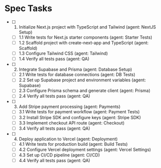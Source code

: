 <!-- tasks.md -->
<!-- List of spec tasks and assigned agents -->
<!-- Not for code or implementation details -->
# Spec Tasks

- [ ] 1. Initialize Next.js project with TypeScript and Tailwind (agent: NextJS Setup)
  - [ ] 1.1 Write tests for Next.js starter components (agent: Starter Tests)
  - [ ] 1.2 Scaffold project with create-next-app and TypeScript (agent: Scaffold)
  - [ ] 1.3 Configure Tailwind CSS (agent: Tailwind)
  - [ ] 1.4 Verify all tests pass (agent: QA)

- [ ] 2. Integrate Supabase and Prisma (agent: Database Setup)
  - [ ] 2.1 Write tests for database connections (agent: DB Tests)
  - [ ] 2.2 Set up Supabase project and environment variables (agent: Supabase)
  - [ ] 2.3 Configure Prisma schema and generate client (agent: Prisma)
  - [ ] 2.4 Verify all tests pass (agent: QA)

- [ ] 3. Add Stripe payment processing (agent: Payments)
  - [ ] 3.1 Write tests for payment workflow (agent: Payment Tests)
  - [ ] 3.2 Install Stripe SDK and configure keys (agent: Stripe SDK)
  - [ ] 3.3 Implement checkout API route (agent: Checkout)
  - [ ] 3.4 Verify all tests pass (agent: QA)

- [ ] 4. Deploy application to Vercel (agent: Deployment)
  - [ ] 4.1 Write tests for production build (agent: Build Tests)
  - [ ] 4.2 Configure Vercel deployment settings (agent: Vercel Settings)
  - [ ] 4.3 Set up CI/CD pipeline (agent: CI/CD)
  - [ ] 4.4 Verify all tests pass (agent: QA)

